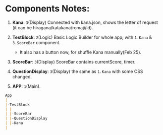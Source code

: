 
# Components Notes:

1. **Kana**: `3`(Display) Connected with kana.json, shows the letter of request (it can be hiragana/katakana/romaji/id).
2. **TestBlock**: `2`(Logic) Basic Logic Builder for whole app, with `1.Kana` & `3.ScoreBar` component.
   - It also has a button now, for shuffle Kana manually(Feb 25).
3. **ScoreBar**: `3`(Display) ScoreBar contains currentScore, timer.
4. **QuestionDisplay**: `3`(Display) the same as `1.Kana` with some CSS changed. 

5. **APP**: `1`(Main).
``` md
App
|
|-TestBlock
| |
| |-ScoreBar
| |-QuestionDisplay
| |-Kana
|
```